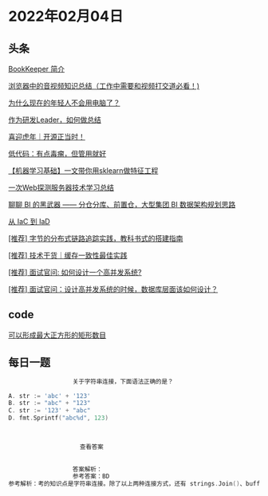 # 2022年02月04日
## 头条
[BookKeeper 简介](https://toutiao.io/k/8lznjxp)

[浏览器中的音视频知识总结（工作中需要和视频打交道必看！)](https://toutiao.io/k/7ayveb7)

[为什么现在的年轻人不会用电脑了？](https://toutiao.io/k/qminvrc)

[作为研发Leader，如何做总结](https://toutiao.io/k/1g7flto)

[喜迎虎年｜开源正当时！](https://toutiao.io/k/oya5qqf)

[低代码：有点毒瘤，但管用就好](https://toutiao.io/k/9fly7qs)

[【机器学习基础】一文带你用sklearn做特征工程](https://toutiao.io/k/7w3yd9n)

[一次Web探测服务器技术学习总结](https://toutiao.io/k/uitbwhp)

[聊聊 BI 的黑武器 —— 分仓分库、前置仓，大型集团 BI 数据架构规划思路](https://toutiao.io/k/vcrbn6q)

[从 IaC 到 IaD](https://toutiao.io/k/e1ty4o4)

[[推荐] 字节的分布式链路追踪实践，教科书式的搭建指南](https://toutiao.io/k/t6j66db)

[[推荐] 技术干货｜缓存一致性最佳实践](https://toutiao.io/k/zgmi04u)

[[推荐] 面试官问: 如何设计一个高并发系统?](https://toutiao.io/k/7hrrplb)

[[推荐] 面试官问：设计高并发系统的时候，数据库层面该如何设计？](https://toutiao.io/k/p935kqr)



## code
[可以形成最大正方形的矩形数目](https://leetcode-cn.com/problems/number-of-rectangles-that-can-form-the-largest-square)



## 每日一题
```go
                  关于字符串连接，下面语法正确的是？

A. str := 'abc' + '123'
B. str := "abc" + "123"
C. str := '123' + "abc"
D. fmt.Sprintf("abc%d", 123)


                  
                    查看答案
                  
                
                  答案解析：
                  参考答案：BD
参考解析：考的知识点是字符串连接。除了以上两种连接方式，还有 strings.Join()、buffer.WriteString() 等。

                
```

